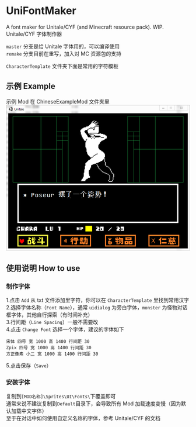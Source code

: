 # UniFontMaker
A font maker for Unitale/CYF (and Minecraft resource pack). WIP.  
Unitale/CYF 字体制作器  

`master` 分支是给 Unitale 字体用的，可以编译使用  
`remake` 分支目前在重写，加入对 MC 资源包的支持  

`CharacterTemplate` 文件夹下面是常用的字符模板  

## 示例 Example
示例 Mod 在 ChineseExampleMod 文件夹里  
![示例截图](images/unitale_chinese_1.png)

## 使用说明 How to use
### 制作字体
1.点击 `Add` 从 txt 文件添加里字符，你可以在 `CharacterTemplate` 里找到常用汉字  
2.选择字体名称（`Font Name`），通常 `uidialog` 为旁白字体，`monster` 为怪物对话框字体，其他自行探索（有时间补充）  
3.行间距（`Line Spacing`）一般不需要改  
4.点击 `Change Font` 选择一个字体，建议的字体如下  
```
宋体 四号 宽 1000 高 1400 行间距 30  
Zpix 四号 宽 1000 高 1400 行间距 30  
方正像素 小二 宽 1000 高 1400 行间距 30  
```
5.点击保存（`Save`）

### 安装字体
复制到`[MOD名称]\Sprites\UI\Fonts\`下覆盖即可  
通常来说不建议复制到`Default`目录下，会导致所有 Mod 加载速度变慢（因为默认加载中文字体）  
至于在对话中如何使用自定义名称的字体，参考 Unitale/CYF 的文档  